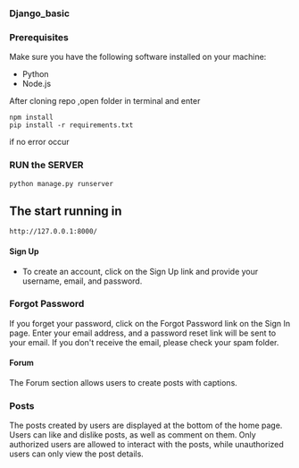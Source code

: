 ### Django_basic

### Prerequisites

Make sure you have the following software installed on your machine:

- Python 
- Node.js 

After cloning repo ,open folder in terminal and enter

```shell
npm install
pip install -r requirements.txt
```
if no error occur
### RUN the SERVER
```shell
python manage.py runserver
```
## The start running in 
```shell
http://127.0.0.1:8000/
```

#### Sign Up
 - To create an account, click on the Sign Up link and provide your username, email, and password.

### Forgot Password
If you forget your password, click on the Forgot Password link on the Sign In page. Enter your email address, and a password reset link will be sent to your email. If you don't receive the email, please check your spam folder.

#### Forum
The Forum section allows users to create posts with captions.

### Posts
The posts created by users are displayed at the bottom of the home page. Users can like and dislike posts, as well as comment on them. Only authorized users are allowed to interact with the posts, while unauthorized users can only view the post details.
